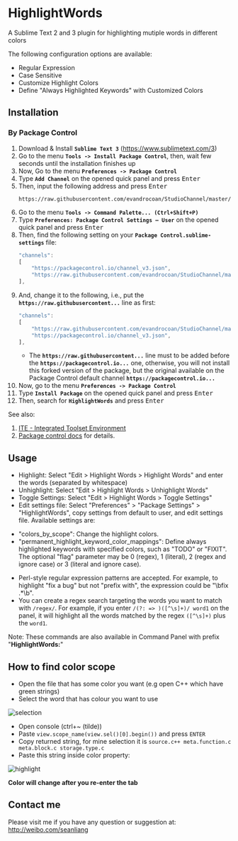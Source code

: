 HighlightWords
==============

A Sublime Text 2 and 3 plugin for highlighting mutiple words in different colors

The following configuration options are available:
* Regular Expression
* Case Sensitive
* Customize Highlight Colors
* Define "Always Highlighted Keywords" with Customized Colors


## Installation

### By Package Control

1. Download & Install **`Sublime Text 3`** (https://www.sublimetext.com/3)
1. Go to the menu **`Tools -> Install Package Control`**, then,
    wait few seconds until the installation finishes up
1. Now,
    Go to the menu **`Preferences -> Package Control`**
1. Type **`Add Channel`** on the opened quick panel and press <kbd>Enter</kbd>
1. Then,
    input the following address and press <kbd>Enter</kbd>
    ```
    https://raw.githubusercontent.com/evandrocoan/StudioChannel/master/channel.json
    ```
1. Go to the menu **`Tools -> Command Palette...
    (Ctrl+Shift+P)`**
1. Type **`Preferences:
    Package Control Settings – User`** on the opened quick panel and press <kbd>Enter</kbd>
1. Then,
    find the following setting on your **`Package Control.sublime-settings`** file:
    ```js
    "channels":
    [
        "https://packagecontrol.io/channel_v3.json",
        "https://raw.githubusercontent.com/evandrocoan/StudioChannel/master/channel.json",
    ],
    ```
1. And,
    change it to the following, i.e.,
    put the **`https://raw.githubusercontent...`** line as first:
    ```js
    "channels":
    [
        "https://raw.githubusercontent.com/evandrocoan/StudioChannel/master/channel.json",
        "https://packagecontrol.io/channel_v3.json",
    ],
    ```
    * The **`https://raw.githubusercontent...`** line must to be added before the **`https://packagecontrol.io...`** one, otherwise,
      you will not install this forked version of the package,
      but the original available on the Package Control default channel **`https://packagecontrol.io...`**
1. Now,
    go to the menu **`Preferences -> Package Control`**
1. Type **`Install Package`** on the opened quick panel and press <kbd>Enter</kbd>
1. Then,
    search for **`HighlightWords`** and press <kbd>Enter</kbd>

See also:

1. [ITE - Integrated Toolset Environment](https://github.com/evandrocoan/ITE)
1. [Package control docs](https://packagecontrol.io/docs/usage) for details.


Usage
------------------
* Highlight: Select "Edit > Highlight Words > Highlight Words" and enter the words (separated by whitespace)
* Unhighlight: Select "Edit > Highlight Words > Unhighlight Words"
* Toggle Settings: Select "Edit > Highlight Words > Toggle Settings"
* Edit settings file: Select "Preferences" > "Package Settings" > "HighlightWords", copy settings from default to user, and edit settings file. Available settings are:
 - "colors_by_scope": Change the highlight colors.
 - "permanent_highlight_keyword_color_mappings": Define always highlighted keywords with specified colors, such as "TODO" or "FIXIT". The optional "flag" parameter may be 0 (regex), 1 (literal), 2 (regex and ignore case) or 3 (literal and ignore case).
* Perl-style regular expression patterns are accepted.
  For example,
  to highlight "fix a bug" but not "prefix with",
  the expression could be "\\bfix .\*\\b".
* You can create a regex search targeting the words you want to match with `/regex/`.
  For example,
  if you enter `/(?: => )([^\s]+)/ word1` on the panel,
  it will highlight all the words matched by the regex `([^\s]+)` plus the `word1`.

Note: These commands are also available in Command Panel with prefix "**HighlightWords:**"

How to find color scope
------------------
  * Open the file that has some color you want (e.g open C++ which have green strings)
  * Select the word that has colour you want to use

  ![selection](doc_images/selection.png)
  * Open console (ctrl+~ (tilde))
  * Paste `view.scope_name(view.sel()[0].begin())` and press `ENTER`
  * Copy returned string, for mine selection it is `source.c++ meta.function.c meta.block.c storage.type.c`
  * Paste this string inside color property:

  ![highlight](doc_images/highlight.png)

  **Color will change after you re-enter the tab**


Contact me
------------------
Please visit me if you have any question or suggestion at: http://weibo.com/seanliang
